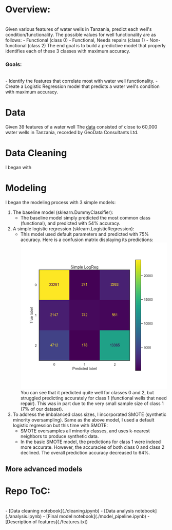 # Overview:
<br>
Given various features of water wells in Tanzania, predict each well's condition/functionality. The possible values for well functionality are as follows:
  - Functional (class 0)
  - Functional, Needs repairs (class 1)
  - Non-functional (class 2)
The end goal is to build a predictive model that properly identifies each of these 3 classes with maximum accuracy.

### Goals:
<br>
  - Identify the features that correlate most with water well functionality.
  - Create a Logistic Regression model that predicts a water well's condition with maximum accuracy.

# Data
Given 39 features of a water well
The [data](https://www.drivendata.org/competitions/7/pump-it-up-data-mining-the-water-table/data/) consisted of close to 60,000 water wells in Tanzania, recorded by GeoData Consultants Ltd.

# Data Cleaning
I began with 

# Modeling
I began the modeling process with 3 simple models:
1. The baseline model (sklearn.DummyClassifier):
   - The baseline model simply predicted the most common class (functional), and predicted with 54% accuracy.
2. A simple logistic regression (sklearn.LogisticRegression):
   - This model used default parameters and predicted with 75% accuracy. Here is a confusion matrix displaying its predictions:
![Simple Logistic Regression](./visuals/simple_logreg_cm.png)
You can see that it predicted quite well for classes 0 and 2, but struggled predicting accurately for class 1 (functional wells that need repair). This was in part due to the very small sample size of class 1 (7% of our dataset).
3. To address the imbalanced class sizes, I incorporated SMOTE (synthetic minority oversampling). Same as the above model, I used a default logistic regression but this time with SMOTE:
   - SMOTE oversamples all minority classes, and uses k-nearest neighbors to produce synthetic data.
   - In the basic SMOTE model, the predictions for class 1 were indeed more accurate. However, the accuracies of both class 0 and class 2 declined. The overall prediction accuracy decreased to 64%.
  
## More advanced models



# Repo ToC:
<br>
  - [Data cleaning notebook](./cleaning.ipynb)
  - [Data analysis notebook](./analysis.ipynb)
  - [Final model notebook](./model_pipeline.ipynb)
  - [Description of features](./features.txt)
